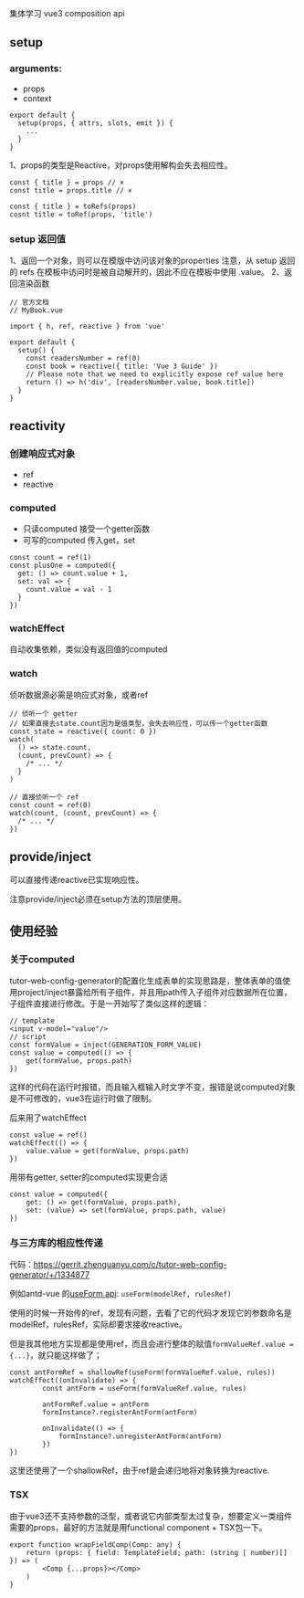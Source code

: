 集体学习 vue3 composition api

## setup

### arguments: 
- props
- context

```
export default {
  setup(props, { attrs, slots, emit }) {
    ...
  }
}
```

1、props的类型是Reactive，对props使用解构会失去相应性。
```
const { title } = props // ×
const title = props.title // ×

const { title } = toRefs(props)
cosnt title = toRef(props, 'title')
```

### setup 返回值

1、返回一个对象，则可以在模版中访问该对象的properties
注意，从 setup 返回的 refs 在模板中访问时是被自动解开的，因此不应在模板中使用 .value。
2、返回渲染函数
```
// 官方文档
// MyBook.vue

import { h, ref, reactive } from 'vue'

export default {
  setup() {
    const readersNumber = ref(0)
    const book = reactive({ title: 'Vue 3 Guide' })
    // Please note that we need to explicitly expose ref value here
    return () => h('div', [readersNumber.value, book.title])
  }
}
```

## reactivity 

### 创建响应式对象

- ref
- reactive

### computed

- 只读computed
接受一个getter函数
- 可写的computed
传入get，set
```
const count = ref(1)
const plusOne = computed({
  get: () => count.value + 1,
  set: val => {
    count.value = val - 1
  }
})
```


### watchEffect
自动收集依赖，类似没有返回值的computed

### watch
侦听数据源必需是响应式对象，或者ref
```
// 侦听一个 getter
// 如果直接去state.count因为是值类型，会失去响应性，可以传一个getter函数
const state = reactive({ count: 0 })
watch(
  () => state.count,
  (count, prevCount) => {
    /* ... */
  }
)

// 直接侦听一个 ref
const count = ref(0)
watch(count, (count, prevCount) => {
  /* ... */
})
```

## provide/inject

可以直接传递reactive已实现响应性。

注意provide/inject必须在setup方法的顶层使用。

## 使用经验

### 关于computed

tutor-web-config-generator的配置化生成表单的实现思路是，整体表单的值使用project/inject暴露给所有子组件，并且用path传入子组件对应数据所在位置，子组件直接进行修改。于是一开始写了类似这样的逻辑：

```
// template
<input v-model="value"/>
// script
const formValue = inject(GENERATION_FORM_VALUE)
const value = computed(() => {
	get(formValue, props.path)
})
```
这样的代码在运行时报错，而且输入框输入时文字不变，报错是说computed对象是不可修改的，vue3在运行时做了限制。

后来用了watchEffect
```
const value = ref()
watchEffect(() => {
	value.value = get(formValue, props.path)
})
```

用带有getter, setter的computed实现更合适
```
const value = computed({
	get: () => get(formValue, props.path),
	set: (value) => set(formValue, props.path, value) 
})
```

### 与三方库的相应性传递

代码：https://gerrit.zhenguanyu.com/c/tutor-web-config-generator/+/1334877

例如antd-vue 的[useForm api](https://2x.antdv.com/components/form-cn#components-form-demo-useForm-basic): `useForm(modelRef, rulesRef)`

使用的时候一开始传的ref，发现有问题，去看了它的代码才发现它的参数命名是modelRef，rulesRef，实际却要求接收reactive。

但是我其他地方实现都是使用ref，而且会进行整体的赋值`formValueRef.value = {...}`，就只能这样做了；

```
const antFormRef = shallowRef(useForm(formValueRef.value, rules))
watchEffect((onInvalidate) => {
        const antForm = useForm(formValueRef.value, rules)

        antFormRef.value = antForm
        formInstance?.registerAntForm(antForm)

        onInvalidate(() => {
            formInstance?.unregisterAntForm(antForm)
        })
})
```

这里还使用了一个shallowRef，由于ref是会递归地将对象转换为reactive.

### TSX

由于vue3还不支持参数的泛型，或者说它内部类型太过复杂，想要定义一类组件需要的props，最好的方法就是用functional component + TSX包一下。

```
export function wrapFieldComp(Comp: any) {
    return (props: { field: TemplateField; path: (string | number)[] }) => (
        <Comp {...props}></Comp>
    )
}
```